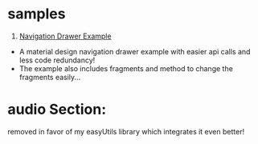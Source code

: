 # samples

1. [Navigation Drawer Example](https://github.com/Xstar97/samples/tree/master/apps/Navigation-Drawer-Example)
- A material design navigation drawer example with easier api calls and less code redundancy!
- The example also includes fragments and method to change the fragments easily...


# audio Section: 
removed in favor of my easyUtils library which integrates it even better!
